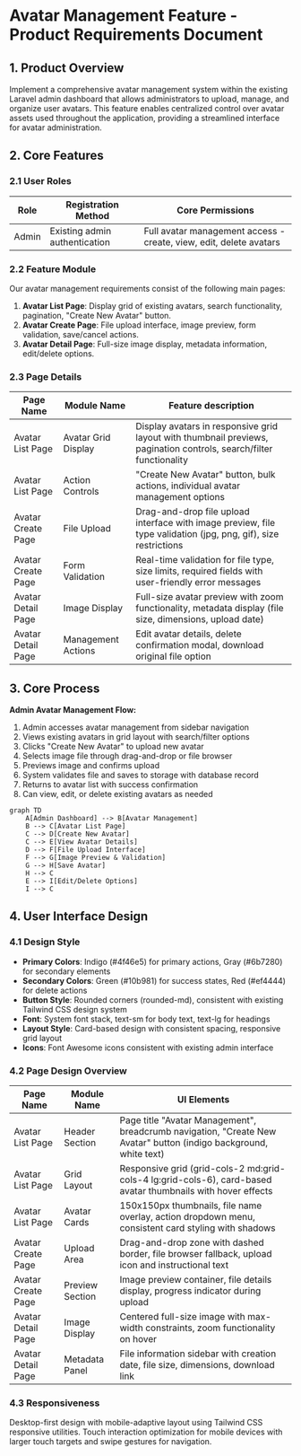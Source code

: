 # Avatar Management Feature - Product Requirements Document

## 1. Product Overview
Implement a comprehensive avatar management system within the existing Laravel admin dashboard that allows administrators to upload, manage, and organize user avatars. This feature enables centralized control over avatar assets used throughout the application, providing a streamlined interface for avatar administration.

## 2. Core Features

### 2.1 User Roles
| Role | Registration Method | Core Permissions |
|------|---------------------|------------------|
| Admin | Existing admin authentication | Full avatar management access - create, view, edit, delete avatars |

### 2.2 Feature Module
Our avatar management requirements consist of the following main pages:
1. **Avatar List Page**: Display grid of existing avatars, search functionality, pagination, "Create New Avatar" button.
2. **Avatar Create Page**: File upload interface, image preview, form validation, save/cancel actions.
3. **Avatar Detail Page**: Full-size image display, metadata information, edit/delete options.

### 2.3 Page Details
| Page Name | Module Name | Feature description |
|-----------|-------------|---------------------|
| Avatar List Page | Avatar Grid Display | Display avatars in responsive grid layout with thumbnail previews, pagination controls, search/filter functionality |
| Avatar List Page | Action Controls | "Create New Avatar" button, bulk actions, individual avatar management options |
| Avatar Create Page | File Upload | Drag-and-drop file upload interface with image preview, file type validation (jpg, png, gif), size restrictions |
| Avatar Create Page | Form Validation | Real-time validation for file type, size limits, required fields with user-friendly error messages |
| Avatar Detail Page | Image Display | Full-size avatar preview with zoom functionality, metadata display (file size, dimensions, upload date) |
| Avatar Detail Page | Management Actions | Edit avatar details, delete confirmation modal, download original file option |

## 3. Core Process
**Admin Avatar Management Flow:**
1. Admin accesses avatar management from sidebar navigation
2. Views existing avatars in grid layout with search/filter options
3. Clicks "Create New Avatar" to upload new avatar
4. Selects image file through drag-and-drop or file browser
5. Previews image and confirms upload
6. System validates file and saves to storage with database record
7. Returns to avatar list with success confirmation
8. Can view, edit, or delete existing avatars as needed

```mermaid
graph TD
    A[Admin Dashboard] --> B[Avatar Management]
    B --> C[Avatar List Page]
    C --> D[Create New Avatar]
    C --> E[View Avatar Details]
    D --> F[File Upload Interface]
    F --> G[Image Preview & Validation]
    G --> H[Save Avatar]
    H --> C
    E --> I[Edit/Delete Options]
    I --> C
```

## 4. User Interface Design

### 4.1 Design Style
- **Primary Colors**: Indigo (#4f46e5) for primary actions, Gray (#6b7280) for secondary elements
- **Secondary Colors**: Green (#10b981) for success states, Red (#ef4444) for delete actions
- **Button Style**: Rounded corners (rounded-md), consistent with existing Tailwind CSS design system
- **Font**: System font stack, text-sm for body text, text-lg for headings
- **Layout Style**: Card-based design with consistent spacing, responsive grid layout
- **Icons**: Font Awesome icons consistent with existing admin interface

### 4.2 Page Design Overview
| Page Name | Module Name | UI Elements |
|-----------|-------------|-------------|
| Avatar List Page | Header Section | Page title "Avatar Management", breadcrumb navigation, "Create New Avatar" button (indigo background, white text) |
| Avatar List Page | Grid Layout | Responsive grid (grid-cols-2 md:grid-cols-4 lg:grid-cols-6), card-based avatar thumbnails with hover effects |
| Avatar List Page | Avatar Cards | 150x150px thumbnails, file name overlay, action dropdown menu, consistent card styling with shadows |
| Avatar Create Page | Upload Area | Drag-and-drop zone with dashed border, file browser fallback, upload icon and instructional text |
| Avatar Create Page | Preview Section | Image preview container, file details display, progress indicator during upload |
| Avatar Detail Page | Image Display | Centered full-size image with max-width constraints, zoom functionality on hover |
| Avatar Detail Page | Metadata Panel | File information sidebar with creation date, file size, dimensions, download link |

### 4.3 Responsiveness
Desktop-first design with mobile-adaptive layout using Tailwind CSS responsive utilities. Touch interaction optimization for mobile devices with larger touch targets and swipe gestures for navigation.
